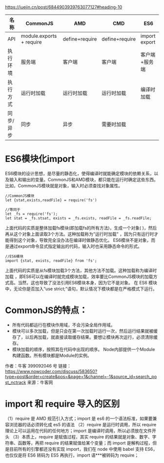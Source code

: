 https://juejin.cn/post/6844903939763077127#heading-10

| 名称  | CommonJS | AMD | CMD |ES6 |
| ------------- | ------------- |------------- | ------------- |------------- |
| API  | module.exports + require | define+require  | define+require |import export |
| 执行环境 | 服务端 | 客户端 | 客户端 | 客户端+服务端 |
| 执行方式  | 运行时加载 | 运行时加载  | 运行时加载 |编译时加载 |
| 同步/异步 | 同步 | 异步 | 需要时加载 |  |


# ES6模块化import
ES6模块的设计思想，是尽量的静态化，使得编译时就能确定模块的依赖关系，以及输入和输出的变量。CommonJS和AMD模块，都只能在运行时确定这些东西。比如，CommonJS模块就是对象，输入时必须查找对象属性。
```
//CommonJS模块
let {stat,exists,readFile} = require('fs')

//等同于
let _fs = require('fs');
let stat = _fs.stsat, exists = _fs.exists, readFile = _fs.readFile;
```
上面代码的实质是整体加载fs模块(即加载fs的所有方法)，生成一个对象( )，然后再从这个对象上面读取3个方法。这种加载称为"运行时加载" ，因为只有运行时才能得到这个对象，导致完全没办法在编译时做静态优化。
ES6模块不是对象，而是通过export命令显式指定输出的代码，输入时也采用静态命令的形式。
```
//ES6模块
import {stat, exists, readFile} from 'fs';
```
上面代码的实质是从fs模块加载3个方法，其他方法不加载。这种加载称为编译时加载 ，即ES6可以在编译时就完成模块加载，效率要比CommonJS模块的加载方式高。当然，这也导致了没法引用ES6模块本身，因为它不是对象。
在 ES6 模块中，无论你是否加入“use strict;”语句，默认情况下模块都是在严格模式下运行。

# CommonJS的特点：

- 所有代码都运行在模块作用域，不会污染全局作用域。
- 模块可以多次加载，但是只会在第一次加载时运行一次，然后运行结果就被缓存了，以后再加载，就直接读取缓存结果。要想让模块再次运行，必须清除缓存。
- 模块加载的顺序，按照其在代码中出现的顺序。
Node内部提供一个Module构建函数。所有模块都是Module的实例。


作者：牛客 399092046 号
链接：https://www.nowcoder.com/discuss/583650?type=post&order=create&pos=&page=1&channel=-1&source_id=search_post_nctrack
来源：牛客网

# import 和 require 导入的区别
（1）require 是 AMD 规范引入方式；import 是 es6 的一个语法标准，如果要兼容浏览器的话必须转化成 es5 的语法
（2）require 是运行时调用，所以 require 理论上可以运用在代码的任何地方；import 是编译时调用，所以必须放在文件开头
（3）本质上，require 是赋值过程，其实 require 的结果就是对象、数字、字符串、函数等，再把 require 的结果赋值给某个变量；而 import 是解构过程，但是目前所有的引擎都还没有实现 import，我们在 node 中使用 babel 支持 ES6，也仅仅是将 ES6 转码为 ES5 再执行，import 语\*\*\*被转码为 require；
